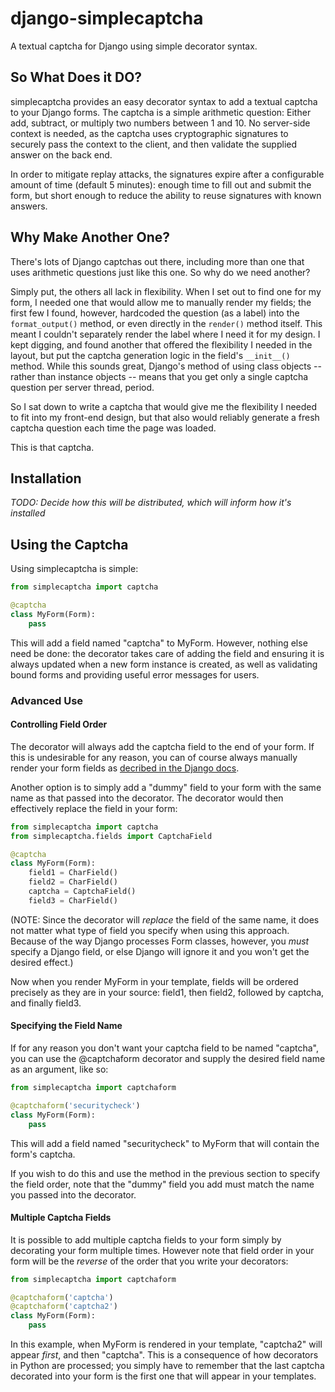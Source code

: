 # django-simplecaptcha

A textual captcha for Django using simple decorator syntax.

## So What Does it DO?

simplecaptcha provides an easy decorator syntax to add a textual captcha to your
Django forms. The captcha is a simple arithmetic question: Either add, subtract,
or multiply two numbers between 1 and 10. No server-side context is needed, as
the captcha uses cryptographic signatures to securely pass the context to the
client, and then validate the supplied answer on the back end.

In order to mitigate replay attacks, the signatures expire after a configurable
amount of time (default 5 minutes): enough time to fill out and submit the form,
but short enough to reduce the ability to reuse signatures with known answers.

## Why Make Another One?

There's lots of Django captchas out there, including more than one that uses
arithmetic questions just like this one. So why do we need another?

Simply put, the others all lack in flexibility. When I set out to find one for
my form, I needed one that would allow me to manually render my fields; the
first few I found, however, hardcoded the question (as a label) into the
`format_output()` method, or even directly in the `render()` method itself.
This meant I couldn't separately render the label where I need it for my design.
I kept digging, and found another that offered the flexibility I needed in the
layout, but put the captcha generation logic in the field's `__init__()` method.
While this sounds great, Django's method of using class objects -- rather than
instance objects -- means that you get only a single captcha question per
server thread, period.

So I sat down to write a captcha that would give me the flexibility I needed to
fit into my front-end design, but that also would reliably generate a fresh
captcha question each time the page was loaded.

This is that captcha.

## Installation

*TODO: Decide how this will be distributed, which will inform how it's installed*

## Using the Captcha

Using simplecaptcha is simple:

```python
from simplecaptcha import captcha

@captcha
class MyForm(Form):
    pass
```

This will add a field named "captcha" to MyForm. However, nothing else need be
done: the decorator takes care of adding the field and ensuring it is always
updated when a new form instance is created, as well as validating bound forms
and providing useful error messages for users.

### Advanced Use

#### Controlling Field Order

The decorator will always add the captcha field to the end of your form. If this
is undesirable for any reason, you can of course always manually render your form
fields as [decribed in the Django docs](https://docs.djangoproject.com/en/1.7/topics/forms/#rendering-fields-manually).

Another option is to simply add a "dummy" field to your form with the same name
as that passed into the decorator. The decorator would then effectively replace
the field in your form:

```python
from simplecaptcha import captcha
from simplecaptcha.fields import CaptchaField

@captcha
class MyForm(Form):
    field1 = CharField()
    field2 = CharField()
    captcha = CaptchaField()
    field3 = CharField()
```

(NOTE: Since the decorator will *replace* the field of the same name, it does not
matter what type of field you specify when using this approach. Because of the way
Django processes Form classes, however, you *must* specify a Django field, or else
Django will ignore it and you won't get the desired effect.)

Now when you render MyForm in your template, fields will be ordered precisely as
they are in your source: field1, then field2, followed by captcha, and finally
field3.

#### Specifying the Field Name

If for any reason you don't want your captcha field to be named "captcha", you
can use the @captchaform decorator and supply the desired field name as an
argument, like so:

```python
from simplecaptcha import captchaform

@captchaform('securitycheck')
class MyForm(Form):
    pass
```

This will add a field named "securitycheck" to MyForm that will contain the
form's captcha.

If you wish to do this and use the method in the previous section to specify the
field order, note that the "dummy" field you add must match the name you passed
into the decorator.

#### Multiple Captcha Fields

It is possible to add multiple captcha fields to your form simply by decorating
your form multiple times. However note that field order in your form will be the
*reverse* of the order that you write your decorators:

```python
from simplecaptcha import captchaform

@captchaform('captcha')
@captchaform('captcha2')
class MyForm(Form):
    pass
```

In this example, when MyForm is rendered in your template, "captcha2" will appear
*first*, and then "captcha". This is a consequence of how decorators in Python are
processed; you simply have to remember that the last captcha decorated into your
form is the first one that will appear in your templates.

